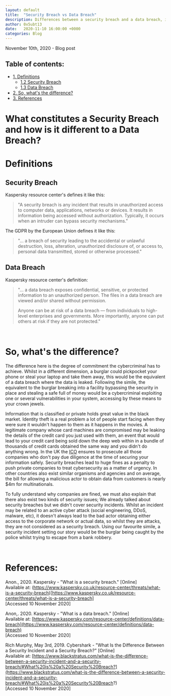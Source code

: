 ```yaml
---
layout: default
title:  "Security Breach vs Data Breach"
description: Differences between a security breach and a data breach, including definitions of both.
author: 0x5ubt13
date:   2020-11-10 16:00:00 +0000
categories: Blog
---
```

November 10th, 2020 - Blog post

## Table of contents:
* <a href="https://0x5ubt13.github.io/blog/2020/11/10/Security-Breach-vs-Data-Breach.html#definitions">1. Definitions</a>
  * <a href="https://0x5ubt13.github.io/blog/2020/11/10/Security-Breach-vs-Data-Breach.html#sec_breach">1.2  Security Breach</a>
  * <a href="https://0x5ubt13.github.io/blog/2020/11/10/Security-Breach-vs-Data-Breach.html#data_breach">1.3  Data Breach</a>
* <a href="https://0x5ubt13.github.io/blog/2020/11/10/Security-Breach-vs-Data-Breach.html#diff">2. So, what's the difference?</a>
* <a href="https://0x5ubt13.github.io/blog/2020/11/10/Security-Breach-vs-Data-Breach.html#refs">3. References</a>


# What constitutes a Security Breach and how is it different to a Data Breach?

# <a id="definitions">Definitions</a>

## <a id="sec_breach">Security Breach</a>
Kaspersky resource center's defines it like this:

> "A security breach is any incident that results in unauthorized access to computer data, applications, networks or devices. It results in information being accessed without authorization. Typically, it occurs when an intruder can bypass security mechanisms."

The GDPR by the European Union defines it like this:
> "... a breach of security leading to the accidental or unlawful destruction, loss, alteration, unauthorized disclosure of, or access to, personal data transmitted, stored or otherwise processed."

## <a id="data_breach">Data Breach</a>
Kaspersky resource center's definition:

> "... a data breach exposes confidential, sensitive, or protected information to an unauthorized person. The files in a data breach are viewed and/or shared without permission.
>
> Anyone can be at risk of a data breach — from individuals to high-level enterprises and governments. More importantly, anyone can put others at risk if they are not protected."

<p>&nbsp;</p>

# <a id="diff">So, what's the difference?</a>

The difference here is the degree of commitment the cybercriminal has to achieve. Whilst in a different dimension, a burglar could pickpocket your phone or steal your laptop and take them away, this would be the equivalent of a data breach where the data is leaked. Following the simile, the equivalent to the burglar breaking into a facility bypassing the security in place and stealing a safe full of money would be a cybercriminal exploiting one or several vulnerabilities in your system, accessing by these means to your crown jewels.

Information that is classified or private holds great value in the black market. Identity theft is a real problem a lot of people start facing when they were sure it wouldn't happen to them as it happens in the movies. A legitimate company whose card machines are compromised may be leaking the details of the credit card you just used with them, an event that would lead to your credit card being sold down the deep web within in a bundle of thousands of credit cards obtained the same way and you didn't do anything wrong. In the UK the [ICO](https://ico.org.uk/) ensures to prosecute all those companies who don't pay due diligence at the time of securing your information safely. 
Security breaches lead to huge fines as a penalty to push private companies to treat cybersecurity as a matter of urgency. In other countries also exist similar organisms and agencies and on average, the bill for allowing a malicious actor to obtain data from customers is nearly $4m for multinationals.

To fully understand why companies are fined, we must also explain that there also exist two kinds of security issues; We already talked about security breaches but we didn't cover security incidents. Whilst an incident may be related to an active cyber attack (social engineering, DDoS, malware, etc), it doesn't always lead to the bad actor obtaining either access to the corporate network or actual data, so whilst they are attacks, they are not considered as a security breach. Using our favourite simile, a security incident setting our story would be the burglar being caught by the police whilst trying to escape from a bank robbery.

<p>&nbsp;</p>

# <a id="refs">References:</a>

Anon., 2020. Kaspersky - "What is a security breach." [Online]\
Available at: (https://www.kaspersky.co.uk/resource-center/threats/what-is-a-security-breach)[https://www.kaspersky.co.uk/resource-center/threats/what-is-a-security-breach] \
[Accessed 10 November 2020]

Anon,. 2020. Kaspersky - "What is a data breach." [Online] \
Available at: [https://www.kaspersky.com/resource-center/definitions/data-breach](https://www.kaspersky.com/resource-center/definitions/data-breach) \
[Accessed 10 November 2020]

Rich Murphy, May 3rd, 2019. Cybershark - "What Is the Difference Between a Security Incident and a Security Breach?" [Online] \
Available at: [https://www.blackstratus.com/what-is-the-difference-between-a-security-incident-and-a-security-breach/#What%20is%20a%20Security%20Breach?](https://www.blackstratus.com/what-is-the-difference-between-a-security-incident-and-a-security-breach/#What%20is%20a%20Security%20Breach?) \
[Accessed 10 November 2020]